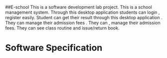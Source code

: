 ##E-school
This is a software development lab project. This is a school management system. Through this desktop application students can login , register easily. Student can get their result through this desktop application . They can manage their admission fees . They can , manage their admission fees. They can see class routine and issue/return book.

# Software Specification 

